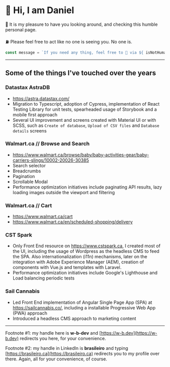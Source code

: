 # 👋 Hi, I am Daniel

🐊 It is my pleasure to have you looking around, and checking this humble personal page.

⛽ Please feel free to act like no one is seeing you. No one is.

```ts
const message = `If you need any thing, feel free to 📲 via ${ isNotHuman ? "📵" : "linkedin.com/in/brasileiro" }`
```
___
## Some of the things I've touched over the years

### Datastax AstraDB
- https://astra.datastax.com/
- Migration to Typescript, adoption of Cypress, implementation of React Testing Library for unit tests, spearheaded usage of Storybook and a mobile first approach
- Several UI improvement and screens created with Material UI or with SCSS, such as `Create of database`, `Upload of CSV files` and `Database details` screens

### Walmart.ca // Browse and Search
- https://www.walmart.ca/browse/baby/baby-activities-gear/baby-carriers-slings/10002-20026-30385
- Search selector
- Breadcrumbs
- Pagination
- Scrollable Modal
- Performance optimization initiatives include paginating API results, lazy loading images outside the viewport and filtering

### Walmart.ca // Cart
- https://www.walmart.ca/cart
- https://www.walmart.ca/en/scheduled-shopping/delivery

### CST Spark
- Only Front End resource on https://www.cstspark.ca, I created most of the UI, including the usage of Wordpress as the headless CMS to feed the SPA. Also internationalization (i11n) mechanisms, later on the integration with Adobe Experience Manager (AEM), creation of components with Vue.js and templates with Laravel.
- Performance optimization initiatives include Google's Lighthouse and Load balancing periodic tests

### Sail Cannabis
- Led Front End implementation of Angular Single Page App (SPA) at https://sailcannabis.co/, including a installable Progressive Web App (PWA) approach
- Introduced a headless CMS approach to marketing content

___

Footnote #1: my handle here is **w-b-dev** and [https://w-b.dev](https://w-b.dev) redirects you here, for your convenience.

Footnote #2: my handle in LinkedIn is **brasileiro** and typing [https://brasileiro.ca](https://brasileiro.ca) redirects you to my profile over there. Again, all for your convenience, of course.
